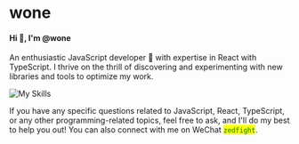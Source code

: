 # wone

#### Hi 👋, I'm @wone

An enthusiastic JavaScript developer 🚀 with expertise in React with TypeScript. I thrive on the thrill of discovering and experimenting with new libraries and tools to optimize my work.

![My Skills](https://skillicons.dev/icons?i=javascript,typescript,react,nodejs\&perline=10)

If you have any specific questions related to JavaScript, React, TypeScript, or any other programming-related topics, feel free to ask, and I'll do my best to help you out! You can also connect with me on WeChat <mark style="color:green;">`zedfight`</mark>.
